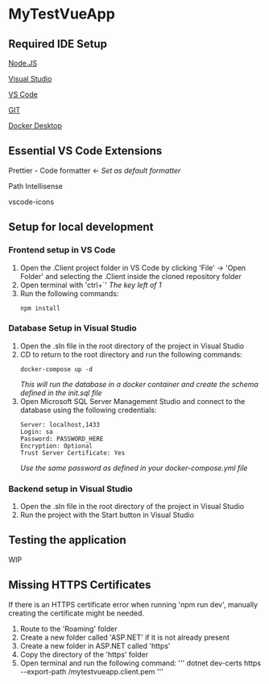 # MyTestVueApp

## Required IDE Setup

[Node.JS](https://nodejs.org/en)

[Visual Studio](https://visualstudio.microsoft.com/)

[VS Code](https://code.visualstudio.com/)

[GIT](https://git-scm.com/downloads)

[Docker Desktop](https://www.docker.com/get-started/)

## Essential VS Code Extensions

Prettier - Code formatter <- *Set as default formatter*

Path Intellisense

vscode-icons

## Setup for local development

### Frontend setup in VS Code

1. Open the .Client project folder in VS Code by clicking 'File' -> 'Open Folder' and selecting the .Client inside the cloned repository folder
1. Open terminal with 'ctrl+`' *The key left of 1*
1. Run the following commands:
	```
	npm install
	```

### Database Setup in Visual Studio
1. Open the .sln file in the root directory of the project in Visual Studio
1. CD to return to the root directory and run the following commands:
	```
	docker-compose up -d
	```
	*This will run the database in a docker container and create the schema defined in the init.sql file*
1. Open Microsoft SQL Server Management Studio and connect to the database using the following credentials:
	```
	Server: localhost,1433
	Login: sa
	Password: PASSWORD_HERE
	Encryption: Optional
	Trust Server Certificate: Yes
	```
	*Use the same password as defined in your docker-compose.yml file*

### Backend setup in Visual Studio

1. Open the .sln file in the root directory of the project in Visual Studio
1. Run the project with the Start button in Visual Studio

## Testing the application

WIP

## Missing HTTPS Certificates

If there is an HTTPS certificate error when running 'npm run dev', manually creating the certificate might be needed.

1. Route to the 'Roaming' folder
2. Create a new folder called 'ASP.NET' if it is not already present
3. Create a new folder in ASP.NET called 'https'
4. Copy the directory of the 'https' folder
5. Open terminal and run the following command:
	'''
	dotnet dev-certs https --export-path <your directory here>/mytestvueapp.client.pem 
	'''
